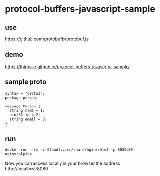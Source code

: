 # protocol-buffers-javascript-sample

## use

https://github.com/protobufjs/protobuf.js

## demo

https://thirosue.github.io/protocol-buffers-javascript-sample/

## sample proto

```
syntax = "proto3";
package person;

message Person {
  string name = 1;
  uint32 id = 2;
  string email = 3;
}
```

## run

```
docker run --rm -v $(pwd):/usr/share/nginx/html -p 8080:80 nginx:alpine
```

Now you can access locally in your browser the address http://localhost:8080 .
